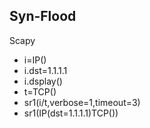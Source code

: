 
## Syn-Flood

Scapy

- i=IP()
- i.dst=1.1.1.1
- i.dsplay()
- t=TCP()
- sr1(i/t,verbose=1,timeout=3)
- sr1(IP(dst=1.1.1.1)TCP())
